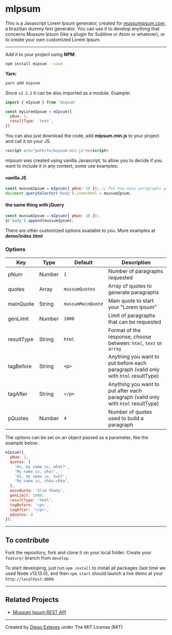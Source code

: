 # mIpsum

This is a Javascript Lorem Ipsum generator, created for [mussumipsum.com](http://mussumipsum.com), a brazilian dummy text generator. You can use it to develop anything that concerns Mussum Ipsum (like a plugin for Sublime or Atom or whatever), or to create your own customized Lorem Ipsum.

____

Add it to your project using **NPM**:

``` bash
npm install mipsum --save

```

**Yarn**:

``` bash
yarn add mipsum
```

Since `v2.3.2` it can be also imported as a module. Example:

``` javascript
import { mIpsum } from 'mipsum'

const myLoremIpsum = mIpsum({
  pNum: 1,
  resultType: 'text',
})
```

You can also just download the code, add **mipsum.min.js** to your project and call it on your JS.

``` html
<script src="path/to/mipsum.min.js"></script>
```

mIpsum was created using vanilla Javascript, to allow you to decide if you want to include it in any context, some use examples:

#### vanilla JS

``` javascript
const mussumIpsum = mIpsum({ pNum: 10 }); // Put how many paragraphs you want
document.querySelector('body').innerHtml = mussumIpsum;
```

#### the same thing with jQuery

``` javascript
const mussumIpsum = mIpsum({ pNum: 10 });
$('body').append(mussumIpsum);
```

There are other customized options available to you. More examples at **demo/index.html**

### Options

Key | Type | Default | Description
--- | --- | --- | ---
pNum | Number | `1` | Number of paragraphs requested
quotes | Array | `mussumQuotes` | Array of quotes to generate paragraphs
mainQuote | String | `mussumMainQuote` | Main quote to start your "Lorem Ipsum"
genLimit | Number | `1000` | Limit of paragraphs that can be requested
resultType | String | `html` | Format of the response, choose between: `html`, `text` or `array`
tagBefore | String | `<p>` | Anything you want to put before each paragraph (valid only with `html` resultType)
tagAfter | String | `</p>` | Anything you want to put after each paragraph (valid only with `html` resultType)
pQuotes | Number | `4` | Number of quotes used to build a paragraph

The options can be set on an object passed as a parameter, like the example below:

``` javascript
mIpsum({
  pNum: 1,
  quotes: [
    'Hi, my name is, what?',
    'My name is, who?',
    'Hi, my name is, huh?',
    'My name is, chka-chka',
  ],
  mainQuote: 'Slim Shady',
  genLimit: 1000,
  resultType: 'html',
  tagBefore: '<p>',
  tagAfter: '</p>',
  pQuotes: 4
});
```

___

## To contribute

Fork the repository, fork and clone it on your local folder. Create your `feature/` branch from `develop`.

To start developing, just run `npm install` to install all packages (last time we used Node v13.13.0), and then `npm start` should launch a live demo at your `http://localhost:8080`. 

____

## Related Projects

- [Mussum Ipsum REST API](https://github.com/wilkerHop/mussum-ipsum-api)

____

Created by [Diego Esteves](http://diegoesteves.ink) under The MIT License (MIT)
